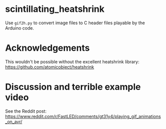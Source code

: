 # scintillating_heatshrink

Use `gif2h.py` to convert image files to C header files playable by the Arduino code.

# Acknowledgements

This wouldn't be possible without the excellent heatshrink library:  https://github.com/atomicobject/heatshrink

# Discussion and terrible example video

See the Reddit post:  https://www.reddit.com/r/FastLED/comments/gt31y4/playing_gif_animations_on_avr/
